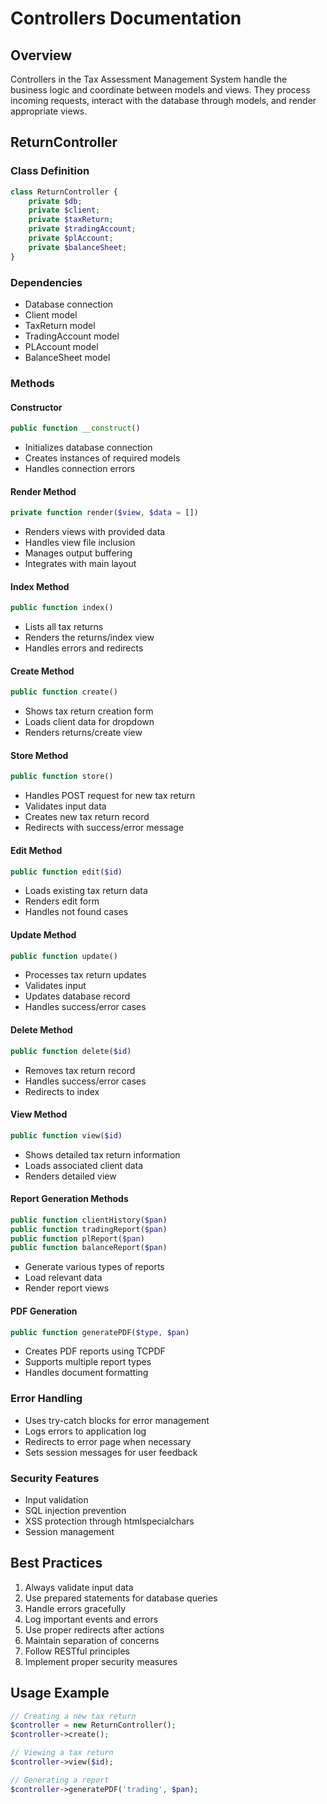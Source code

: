 # Controllers Documentation

## Overview
Controllers in the Tax Assessment Management System handle the business logic and coordinate between models and views. They process incoming requests, interact with the database through models, and render appropriate views.

## ReturnController

### Class Definition
```php
class ReturnController {
    private $db;
    private $client;
    private $taxReturn;
    private $tradingAccount;
    private $plAccount;
    private $balanceSheet;
}
```

### Dependencies
- Database connection
- Client model
- TaxReturn model
- TradingAccount model
- PLAccount model
- BalanceSheet model

### Methods

#### Constructor
```php
public function __construct()
```
- Initializes database connection
- Creates instances of required models
- Handles connection errors

#### Render Method
```php
private function render($view, $data = [])
```
- Renders views with provided data
- Handles view file inclusion
- Manages output buffering
- Integrates with main layout

#### Index Method
```php
public function index()
```
- Lists all tax returns
- Renders the returns/index view
- Handles errors and redirects

#### Create Method
```php
public function create()
```
- Shows tax return creation form
- Loads client data for dropdown
- Renders returns/create view

#### Store Method
```php
public function store()
```
- Handles POST request for new tax return
- Validates input data
- Creates new tax return record
- Redirects with success/error message

#### Edit Method
```php
public function edit($id)
```
- Loads existing tax return data
- Renders edit form
- Handles not found cases

#### Update Method
```php
public function update()
```
- Processes tax return updates
- Validates input
- Updates database record
- Handles success/error cases

#### Delete Method
```php
public function delete($id)
```
- Removes tax return record
- Handles success/error cases
- Redirects to index

#### View Method
```php
public function view($id)
```
- Shows detailed tax return information
- Loads associated client data
- Renders detailed view

#### Report Generation Methods
```php
public function clientHistory($pan)
public function tradingReport($pan)
public function plReport($pan)
public function balanceReport($pan)
```
- Generate various types of reports
- Load relevant data
- Render report views

#### PDF Generation
```php
public function generatePDF($type, $pan)
```
- Creates PDF reports using TCPDF
- Supports multiple report types
- Handles document formatting

### Error Handling
- Uses try-catch blocks for error management
- Logs errors to application log
- Redirects to error page when necessary
- Sets session messages for user feedback

### Security Features
- Input validation
- SQL injection prevention
- XSS protection through htmlspecialchars
- Session management

## Best Practices
1. Always validate input data
2. Use prepared statements for database queries
3. Handle errors gracefully
4. Log important events and errors
5. Use proper redirects after actions
6. Maintain separation of concerns
7. Follow RESTful principles
8. Implement proper security measures

## Usage Example
```php
// Creating a new tax return
$controller = new ReturnController();
$controller->create();

// Viewing a tax return
$controller->view($id);

// Generating a report
$controller->generatePDF('trading', $pan);
``` 
